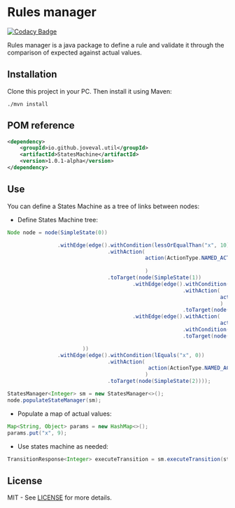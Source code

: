# Rules manager

[![Codacy Badge](https://api.codacy.com/project/badge/Grade/8da2bd3562464002a0da223bc366bcf9)](https://app.codacy.com/app/joveval/states-machine?utm_source=github.com&utm_medium=referral&utm_content=joveval/states-machine&utm_campaign=Badge_Grade_Dashboard)

Rules manager is a java package to define a rule and validate it through the comparison of expected against actual values.

## Installation
Clone this project in your PC. Then install it using Maven:

``` batch
./mvn install
```
## POM reference

``` xml
<dependency>
	<groupId>io.github.joveval.util</groupId>
	<artifactId>StatesMachine</artifactId>
	<version>1.0.1-alpha</version>
</dependency>
```
## Use
You can define a States Machine as a tree of links between nodes:

*	Define States Machine tree:

``` java
Node node = node(SimpleState(0))

				.withEdge(edge().withCondition(lessOrEqualThan("x", 10))
								.withAction(
											action(ActionType.NAMED_ACTION).withName("ACTION_01")
											
											)
								.toTarget(node(SimpleState(1))
										.withEdge(edge().withCondition(greaterOrEqualThan("x", 8))
														.withAction(
																	action(ActionType.NAMED_ACTION).withName("ACTION_01_01")
																	)
														.toTarget(node(SimpleState(3))))
										.withEdge(edge().withAction(
																	action(ActionType.NAMED_ACTION).withName("ACTION_01_02"))
														.withCondition(greaterOrEqualThan("x", 5))
														.toTarget(node(SimpleState(4))))

						))
				.withEdge(edge().withCondition(lEquals("x", 0))
								.withAction(
											 action(ActionType.NAMED_ACTION).withName("ACTION_00")
											)
								.toTarget(node(SimpleState(2))));

StatesManager<Integer> sm = new StatesManager<>();
node.populateStateManager(sm);
```
*	Populate a map of actual values:

``` java
Map<String, Object> params = new HashMap<>();
params.put("x", 9);
```
*	Use states machine as needed:

``` java
TransitionResponse<Integer> executeTransition = sm.executeTransition(state, params);
```

## License
MIT - See [LICENSE](https://github.com/joveval/states-machine/blob/master/LICENSE) for more details.
